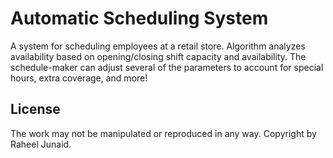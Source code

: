 # Automatic Scheduling System
A system for scheduling employees at a retail store. Algorithm analyzes availability based on opening/closing shift capacity and availability. The schedule-maker can adjust several of the parameters to account for special hours, extra coverage, and more!

## License
The work may not be manipulated or reproduced in any way. Copyright by Raheel Junaid.
